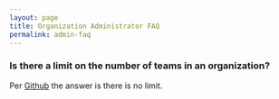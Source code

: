 ```yaml
---
layout: page
title: Organization Administrator FAQ
permalink: admin-faq
---
```


### Is there a limit on the number of teams in an organization?
Per [Github](https://github.blog/2010-06-29-introducing-organizations/) the answer is there is no limit.